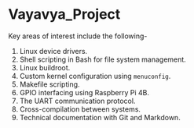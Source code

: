 # Vayavya_Project

Key areas of interest include the following-
1. Linux device drivers.
2. Shell scripting in Bash for file system management.
3. Linux buildroot.
4. Custom kernel configuration using `menuconfig`.
5. Makefile scripting.
6. GPIO interfacing using Raspberry Pi 4B.
7. The UART communication protocol.
8. Cross-compilation between systems.
9. Technical documentation with Git and Markdown.

